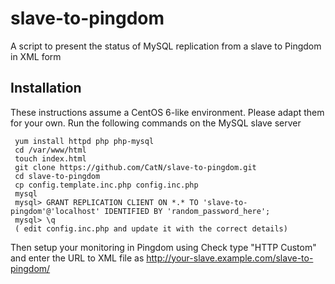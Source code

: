 # slave-to-pingdom

A script to present the status of MySQL replication from a slave to Pingdom in XML form

## Installation

These instructions assume a CentOS 6-like environment. Please adapt them for your own.
Run the following commands on the MySQL slave server

     yum install httpd php php-mysql
     cd /var/www/html
     touch index.html
     git clone https://github.com/CatN/slave-to-pingdom.git
     cd slave-to-pingdom
     cp config.template.inc.php config.inc.php
     mysql
     mysql> GRANT REPLICATION CLIENT ON *.* TO 'slave-to-pingdom'@'localhost' IDENTIFIED BY 'random_password_here';
     mysql> \q
     ( edit config.inc.php and update it with the correct details)

Then setup your monitoring in Pingdom using Check type "HTTP Custom" and enter the URL to XML file as 
http://your-slave.example.com/slave-to-pingdom/
